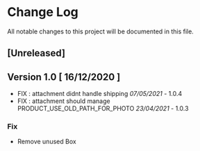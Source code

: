 # Change Log
All notable changes to this project will be documented in this file.

## [Unreleased]

## Version 1.0 [ 16/12/2020 ]

- FIX : attachment didnt handle shipping *07/05/2021* - 1.0.4
- FIX : attachment should manage PRODUCT_USE_OLD_PATH_FOR_PHOTO *23/04/2021* - 1.0.3

### Fix 

- Remove unused Box

